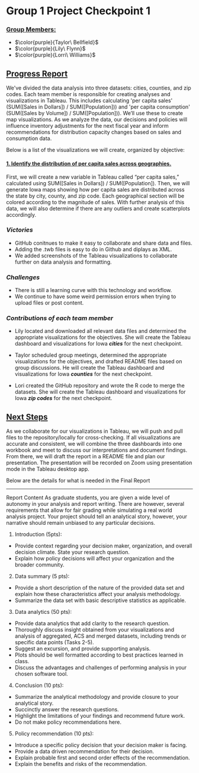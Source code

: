 # Group 1 Project Checkpoint 1

### <ins>**Group Members:**<ins> 
* $\color{purple}{Taylor\ Bellfield}$
* $\color{purple}{Lily\ Flynn}$
* $\color{purple}{Lorri\ Williams}$

## <ins>Progress Report<ins>
We've divided the data analysis into three datasets: cities, counties, and zip codes. Each team member is responsible for creating analyses and visualizations in Tableau. This includes calculating 'per capita sales' (SUM([Sales in Dollars]) / SUM([Population])) and 'per capita consumption' (SUM([Sales by Volume]) / SUM([Population])). We’ll use these to create map visualizations. As we analyze the data, our decisions and policies will influence inventory adjustments for the next fiscal year and inform recommendations for distribution capacity changes based on sales and consumption data.

Below is a list of the visualizations we will create, organized by objective:

#### <ins>1. Identify the distribution of per capita sales across geographies.<ins> 

First, we will create a new variable in Tableau called “per capita sales,” calculated using SUM([Sales in Dollars]) / SUM([Population]). Then, we will generate Iowa maps showing how per capita sales are distributed across the state by city, county, and zip code. Each geographical section will be colored according to the magnitude of sales. With further analysis of this data, we will also determine if there are any outliers and create scatterplots accordingly.


### ***Victories***
* GitHub conitnues to make it easy to collaborate and share data and files.
* Adding the .twb files is easy to do in Github and diplays as XML.
* We added screenshots of the Tableau visualizations to collaborate further on data analysis and formatting.

### ***Challenges***
* There is still a learning curve with this technology and workflow.
* We continue to have some weird permission errors when trying to upload files or post content.

### ***Contributions of each team member***
* Lily located and downloaded all relevant data files and determined the appropriate visualizations for the objectives. She will create the Tableau dashboard and visualizations for Iowa ***cities*** for the next checkpoint.

* Taylor scheduled group meetings, determined the appropriate visualizations for the objectives, and drafted README files based on group discussions. He will create the Tableau dashboard and visualizations for Iowa ***counties*** for the next checkpoint. 

* Lori created the GitHub repository and wrote the R code to merge the datasets. She will create the Tableau dashboard and visualizations for Iowa ***zip codes*** for the next checkpoint.

## <ins>Next Steps<ins>
As we collaborate for our visualizations in Tableau, we will push and pull files to the repository/locally for cross-checking. If all visualizations are accurate and consistent, we will combine the three dashboards into one workbook and meet to discuss our interpretations and document findings. From there, we will draft the report in a README file and plan our presentation. The presentation will be recorded on Zoom using presentation mode in the Tableau desktop app.


Below are the details for what is needed in the Final Report
___________________________________________________________________________________________________
Report Content
As graduate students, you are given a wide level of autonomy in your analysis and report writing.
There are however, several requirements that allow for fair grading while simulating a real world analysis project.
Your project should tell an analytical story, however, your narrative should remain unbiased to any particular decisions.

1. Introduction (5pts):
  - Provide context regarding your decision maker, organization, and overall decision climate. State your research question.
  - Explain how policy decisions will affect your organization and the broader community.
     
2. Data summary (5 pts):
  - Provide a short description of the nature of the provided data set and explain how these characteristics affect your analysis methodology.
  - Summarize the data set with basic descriptive statistics as applicable.
    
3. Data analytics (50 pts):
  - Provide data analytics that add clarity to the research question.
  - Thoroughly discuss insight obtained from your visualizations and analysis of aggregated, ACS and merged datasets, including trends or specific data points (Tasks 2-5).
  - Suggest an excursion, and provide supporting analysis.
  -  Plots should be well formatted according to best practices learned in class.
  -  Discuss the advantages and challenges of performing analysis in your chosen software tool.

4. Conclusion (10 pts):
  - Summarize the analytical methodology and provide closure to your analytical story.
  - Succinctly answer the research questions.
  - Highlight the limitations of your findings and recommend future work.
  - Do not make policy recommendations here.
    
5. Policy recommendation (10 pts):
  - Introduce a specific policy decision that your decision maker is facing.
  - Provide a data driven recommendation for their decision.
  - Explain probable first and second order effects of the recommendation.
  - Explain the benefits and risks of the recommendation.
